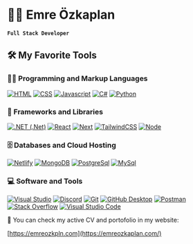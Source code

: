 # 👨‍💻 Emre Özkaplan
**`Full Stack Developer`**

<summary><h2>🛠️ My Favorite Tools</h2></summary>

<h3>👨‍💻 Programming and Markup Languages</h3>
<p>
  <a href="#"><img alt="HTML" src="https://img.shields.io/badge/HTML-E34F26.svg?logo=html5&logoColor=white"></a>
  <a href="#"><img alt="CSS" src="https://img.shields.io/badge/CSS-1572B6.svg?logo=css3&logoColor=white"></a>
  <a href="#"><img alt="Javascript" src="https://img.shields.io/badge/Javascript-F7DF1E.svg?logo=JavaScript&logoColor=white"></a>
  <a href="#"><img alt="C#" src="https://img.shields.io/badge/C%23-512BD4.svg?logo=csharp&logoColor=white"></a>
  <a href="#"><img alt="Python" src="https://img.shields.io/badge/Python-3776AB.svg?logo=Python&logoColor=white"></a>
</p>

<h3>🧰 Frameworks and Libraries</h3>

  <p>
      <a href="#"><img alt=".NET (.Net)" src="https://img.shields.io/badge/.NET-5C2D91?logo=.net&logoColor=white"></a>
     <a href="#"><img alt="React" src="https://img.shields.io/badge/React-0088CC.svg?logo=react&logoColor=white"></a>
      <a href="#"><img alt="Next" src="https://img.shields.io/badge/Next-000000.svg?logo=nextdotjs&logoColor=white"></a>
      <a href="#"><img alt="TailwindCSS" src="https://img.shields.io/badge/TailwindCSS-06B6D4.svg?logo=tailwindcss&logoColor=white"></a>
      <a href="#"><img alt="Node" src="https://img.shields.io/badge/Node-339933.svg?logo=nodedotjs&logoColor=white"></a>
  </p>

<h3>🗄️ Databases and Cloud Hosting</h3>

  <p>
      <a href="#"><img alt="Netlify"  src="https://img.shields.io/badge/Netlify-00C7B7.svg?&logo=netlify&logoColor=white"></a>
      <a href="#"><img alt="MongoDB"  src="https://img.shields.io/badge/MongoDB-47A248.svg?&logo=mongodb&logoColor=white"></a>
      <a href="#"><img alt="PostgreSql"  src="https://img.shields.io/badge/PostgreSql-4169E1.svg?&logo=PostgreSQL&logoColor=white"></a>
      <a href="#"><img alt="MySql"  src="https://img.shields.io/badge/MySql-4479A1.svg?&logo=mysql&logoColor=white"></a>
  </p>

  <h3>💻 Software and Tools</h3>

  <p>
      <a href="#"><img alt="Visual Studio" src="https://img.shields.io/badge/Visual%20Studio-8034A9.svg?logo=visual-studio-code&logoColor=white"></a>
      <a href="#"><img alt="Discord" src="https://img.shields.io/badge/-Discord-5865F2.svg?logo=discord&logoColor=white"></a>
      <a href="#"><img alt="Git" src="https://img.shields.io/badge/Git-F05033.svg?logo=git&logoColor=white"></a>
      <a href="#"><img alt="GitHub Desktop" src="https://img.shields.io/badge/GitHub%20Desktop-000000.svg?logo=github&logoColor=white"></a>
      <a href="#"><img alt="Postman" src="https://img.shields.io/badge/Postman-FF6C37?logo=postman&logoColor=white"></a>
      <a href="#"><img alt="Stack Overflow" src="https://img.shields.io/badge/-Stack%20Overflow-FE7A16?logo=stack-overflow&logoColor=white"></a>
      <a href="#"><img alt="Visual Studio Code" src="https://img.shields.io/badge/Visual%20Studio%20Code-0078d7.svg?logo=visual-studio-code&logoColor=white"></a>
  </p>

  📄 You can check my active CV and portofolio in my website:

[https://emreozkpln.com](https://emreozkaplan.com/)

